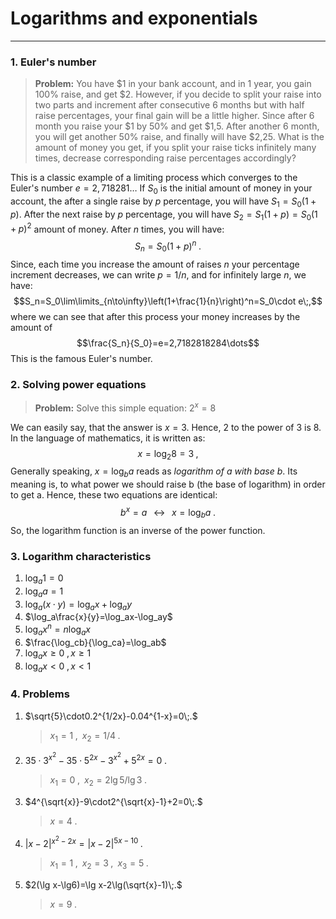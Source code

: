 # Logarithms and exponentials
---

### 1. Euler's number

> **Problem:** You have \$1 in your bank account, and in 1 year, you gain 100\% raise, and get \$2. 
> However, if you decide to split your raise into two parts and increment after consecutive 6 months
> but with half raise percentages, your final gain will be a little higher. Since after 6 month
> you raise your \$1 by 50\% and get \$1,5. After another 6 month, you will get another 50\% raise,
> and finally will have \$2,25. 
> What is the amount of money you get, if you split your raise ticks infinitely many times,
> decrease corresponding raise percentages accordingly?

This is a classic example of a limiting process which converges to the Euler's number $e=2,718281\dots$
If $S_0$ is the initial amount of money in your account, the after a single raise by $p$ percentage,
you will have $S_1=S_0(1+p)$. After the next raise by $p$ percentage, you will have 
$S_2=S_1(1+p)=S_0(1+p)^2$ amount of money. After $n$ times, you will have:
$$S_n=S_0(1+p)^n\;.$$
Since, each time you increase the amount of raises $n$ your percentage increment decreases, we 
can write $p=1/n$, and for infinitely large $n$, we have:
$$S_n=S_0\lim\limits_{n\to\infty}\left(1+\frac{1}{n}\right)^n=S_0\cdot e\;,$$
where we can see that after this process your money increases by the amount of 
$$\frac{S_n}{S_0}=e=2,7182818284\dots$$
This is the famous Euler's number.

### 2. Solving power equations

> **Problem:** Solve this simple equation: $2^x=8$

We can easily say, that the answer is $x=3$. Hence, 2 to the power of 3 is 8. In the language of
mathematics, it is written as:
$$x=\log_2 8=3\;,$$
Generally speaking, $x=\log_b a$ reads as *logarithm of a with base b*. Its meaning is, to what power
we should raise b (the base of logarithm) in order to get a. Hence, these two equations are identical:
$$b^x=a\;\;\;\leftrightarrow\;\;\;x=\log_b a\;.$$
So, the logarithm function is an inverse of the power function.

### 3. Logarithm characteristics

1. $\log_a 1 = 0$
2. $\log_a a = 1$
3. $\log_a(x\cdot y)=\log_ax+\log_ay$
4. $\log_a\frac{x}{y}=\log_ax-\log_ay$
5. $\log_ax^n=n\log_ax$
6. $\frac{\log_cb}{\log_ca}=\log_ab$
7. $\log_ax \ge 0\;, x \ge 1$
8. $\log_ax < 0\;, x < 1$

### 4. Problems

1. $\sqrt{5}\cdot0.2^{1/2x}-0.04^{1-x}=0\;.$
   > $x_1 = 1\;,\;\;x_2=1/4\;.$
2. $35\cdot 3^{x^2}-35\cdot5^{2x}-3^{x^2}+5^{2x}=0\;.$
   > $x_1=0\;,\;\;x_2=2\lg5/\lg3\;.$
3. $4^{\sqrt{x}}-9\cdot2^{\sqrt{x}-1}+2=0\;.$
   > $x = 4\;.$
4. $|x-2|^{x^2-2x}=|x-2|^{5x-10}\;.$
   >$x_1=1\;,\;\;x_2=3\;,\;\;x_3=5\;.$
5. $2(\lg x-\lg6)=\lg x-2\lg(\sqrt{x}-1)\;.$
   >$x=9\;.$
